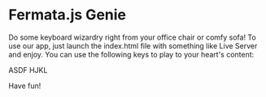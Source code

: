 # Fermata.js Genie

Do some keyboard wizardry right from your office chair or comfy sofa! To use our app, just launch the index.html file with something like Live Server and enjoy.
You can use the following keys to play to your heart's content:

ASDF HJKL



Have fun!